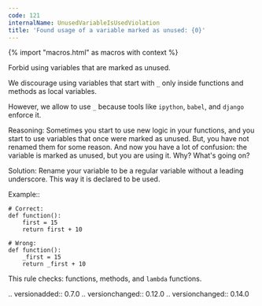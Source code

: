 ```yaml
---
code: 121
internalName: UnusedVariableIsUsedViolation
title: 'Found usage of a variable marked as unused: {0}'
---
```


{% import "macros.html" as macros with context %}


Forbid using variables that are marked as unused.

We discourage using variables that start with ``_``
only inside functions and methods as local variables.

However, we allow to use ``_`` because tools like
``ipython``, ``babel``, and ``django`` enforce it.

Reasoning:
    Sometimes you start to use new logic in your functions,
    and you start to use variables that once were marked as unused.
    But, you have not renamed them for some reason.
    And now you have a lot of confusion: the variable is marked as unused,
    but you are using it. Why? What's going on?

 Solution:
    Rename your variable to be a regular variable
    without a leading underscore.
    This way it is declared to be used.

 Example::

    # Correct:
    def function():
        first = 15
        return first + 10

    # Wrong:
    def function():
        _first = 15
        return _first + 10

This rule checks: functions, methods, and ``lambda`` functions.

.. versionadded:: 0.7.0
.. versionchanged:: 0.12.0
.. versionchanged:: 0.14.0